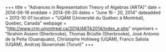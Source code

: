+++
title = "Advances in Representation Theory of Algebras  (ARTA)"
date = 2014-06-16
enddate = 2014-06-20
dates = "June 16 - 20, 2014"
dateadded = 2013-10-01
location = "UQÀM (Université du Québec à Montréal), Quebec, Canada"
webpage = "http://www.crm.umontreal.ca/2014/ARTA2014/index_e.php"
organisers = "Ibrahim Assem (Sherbrooke), Thomas Brüstle (Sherbrooke), José Antonio de la Peña (Guanajuato), Christophe Hohlweg (UQÀM), Franco Saliola (UQÀM), Andrzej Skowroński (Toruń)"
+++

